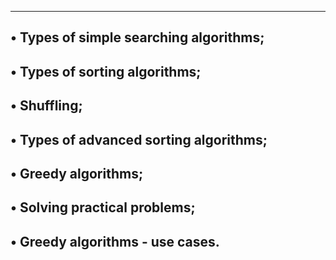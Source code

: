 ------------------------------------------------------
• Types of simple searching algorithms;
-----------------------------------------------------
• Types of sorting algorithms;
-------------------------------------------
• Shuffling;
-----------------------------------------------
• Types of advanced sorting algorithms;
-----------------------------------------------
• Greedy algorithms;
------------------------------------------------
• Solving practical problems;
----------------------------------------------
• Greedy algorithms - use cases.
----------------------------------------------
